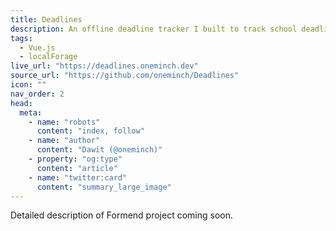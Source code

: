 ```yaml
---
title: Deadlines
description: An offline deadline tracker I built to track school deadlines
tags:
  - Vue.js
  - localForage
live_url: "https://deadlines.oneminch.dev"
source_url: "https://github.com/oneminch/Deadlines"
icon: ""
nav_order: 2
head:
  meta:
    - name: "robots"
      content: "index, follow"
    - name: "author"
      content: "Dawit (@oneminch)"
    - property: "og:type"
      content: "article"
    - name: "twitter:card"
      content: "summary_large_image"
---
```


Detailed description of Formend project coming soon.
